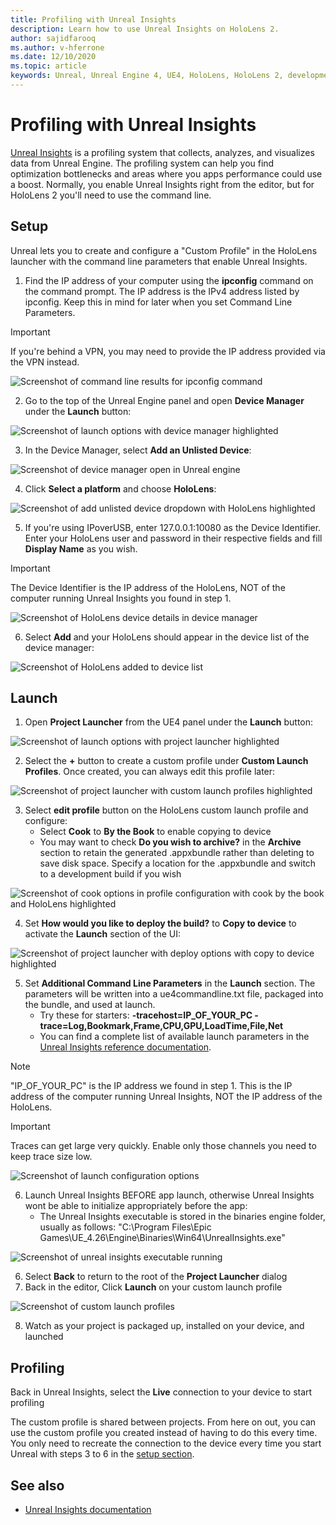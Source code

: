 ```yaml
---
title: Profiling with Unreal Insights
description: Learn how to use Unreal Insights on HoloLens 2.
author: sajidfarooq
ms.author: v-hferrone
ms.date: 12/10/2020
ms.topic: article
keywords: Unreal, Unreal Engine 4, UE4, HoloLens, HoloLens 2, development, profling, unreal insights, documentation, guides, features, holograms, game development, mixed reality headset, windows mixed reality headset, virtual reality headset
---
```



# Profiling with Unreal Insights 

[Unreal Insights](https://docs.unrealengine.com/TestingAndOptimization/PerformanceAndProfiling/UnrealInsights/Overview/index.html) is a profiling system that collects, analyzes, and visualizes data from Unreal Engine. The profiling system can help you find optimization bottlenecks and areas where you apps performance could use a boost. Normally, you enable Unreal Insights right from the editor, but for HoloLens 2 you'll need to use the command line.  

## Setup

Unreal lets you to create and configure a "Custom Profile" in the HoloLens launcher with the command line parameters that enable Unreal Insights.

1.	Find the IP address of your computer using the **ipconfig** command on the command prompt. The IP address is the IPv4 address listed by ipconfig. Keep this in mind for later when you set Command Line Parameters.

> [!IMPORTANT]
> If you're behind a VPN, you may need to provide the IP address provided via the VPN instead.

![Screenshot of command line results for ipconfig command](images/unreal-insights-img-01.png)

2.	Go to the top of the Unreal Engine panel and open **Device Manager** under the **Launch** button:

![Screenshot of launch options with device manager highlighted](images/unreal-insights-img-02.png)

3.	In the Device Manager, select **Add an Unlisted Device**:

![Screenshot of device manager open in Unreal engine](images/unreal-insights-img-03.png)

4. Click **Select a platform** and choose **HoloLens**:

![Screenshot of add unlisted device dropdown with HoloLens highlighted](images/unreal-insights-img-04.png)

5.	If you're using IPoverUSB, enter 127.0.0.1:10080 as the Device Identifier. Enter your HoloLens user and password in their respective fields and fill **Display Name** as you wish.

> [!IMPORTANT]
> The Device Identifier is the IP address of the HoloLens, NOT of the computer running Unreal Insights you found in step 1.

![Screenshot of HoloLens device details in device manager](images/unreal-insights-img-05.png)

6.	Select **Add** and your HoloLens should appear in the device list of the device manager:

![Screenshot of HoloLens added to device list](images/unreal-insights-img-06.png)

## Launch

1. Open **Project Launcher** from the UE4 panel under the **Launch** button:

![Screenshot of launch options with project launcher highlighted](images/unreal-insights-img-07.png)

2. Select the **+** button to create a custom profile under **Custom Launch Profiles**. Once created, you can always edit this profile later:

![Screenshot of project launcher with custom launch profiles highlighted](images/unreal-insights-img-08.png)

3. Select **edit profile** button on the HoloLens custom launch profile and configure:
    * Select **Cook** to **By the Book** to enable copying to device
    * You may want to check **Do you wish to archive?** in the **Archive** section to retain the generated .appxbundle rather than deleting to save disk space. Specify a location for the .appxbundle and switch to a development build if you wish

![Screenshot of cook options in profile configuration with cook by the book and HoloLens highlighted](images/unreal-insights-img-09.png)

4. Set **How would you like to deploy the build?** to **Copy to device** to activate the **Launch** section of the UI:

![Screenshot of project launcher with deploy options with copy to device highlighted](images/unreal-insights-img-10.png)

5. Set **Additional Command Line Parameters** in the **Launch** section. The parameters will be written into a ue4commandline.txt file, packaged into the bundle, and used at launch. 
    <!-- TODO: Need more detail on what this parameter does and where to find others. -->
    * Try these for starters: **-tracehost=IP_OF_YOUR_PC -trace=Log,Bookmark,Frame,CPU,GPU,LoadTime,File,Net**
    * You can find a complete list of available launch parameters in the [Unreal Insights reference documentation](https://docs.unrealengine.com/TestingAndOptimization/PerformanceAndProfiling/UnrealInsights/Reference/index.html).

> [!NOTE]
> "IP_OF_YOUR_PC" is the IP address we found in step 1. This is the IP address of the computer running Unreal Insights, NOT the IP address of the HoloLens.

> [!IMPORTANT]
> Traces can get large very quickly. Enable only those channels you need to keep trace size low.

![Screenshot of launch configuration options](images/unreal-insights-img-11.png)

6. Launch Unreal Insights BEFORE app launch, otherwise Unreal Insights wont be able to initialize appropriately before the app:
    * The Unreal Insights executable is stored in the binaries engine folder, usually as follows: "C:\Program Files\Epic Games\UE_4.26\Engine\Binaries\Win64\UnrealInsights.exe"

![Screenshot of unreal insights executable running](images/unreal-insights-img-12.png)

6.	Select **Back** to return to the root of the **Project Launcher** dialog
7.	Back in the editor, Click **Launch** on your custom launch profile

![Screenshot of custom launch profiles](images/unreal-insights-img-13.png)

8.	Watch as your project is packaged up, installed on your device, and launched

## Profiling

Back in Unreal Insights, select the **Live** connection to your device to start profiling

The custom profile is shared between projects. From here on out, you can use the custom profile you created instead of having to do this every time. You only need to recreate the connection to the device every time you start Unreal with steps 3 to 6 in the [setup section](#setup).

## See also
* [Unreal Insights documentation](https://docs.unrealengine.com/TestingAndOptimization/PerformanceAndProfiling/UnrealInsights/index.html)


